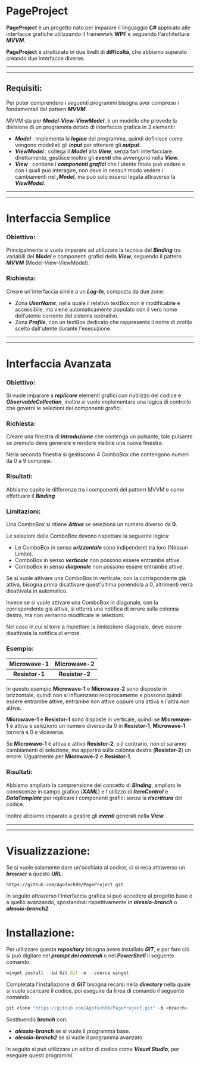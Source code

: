 # PageProject
**PageProject** è un progetto nato per imparare il linguaggio **C#** applicato alle interfacce grafiche utilizzando il framework **WPF** e seguendo l'architettura **_MVVM_**.

**PageProject** è strutturato in due livelli di **difficoltà**, che abbiamo superato creando due interfacce diverse.

---
---


## Requisiti:
Per poter comprendere i seguenti programmi bisogna aver compreso i fondamentali del pattern **_MVVM_**.

MVVM sta per **_Model-View-ViewModel_**, è un modello che prevede la divisione di un programma dotato di interfaccia grafica in 3 elementi:
- **_Model_** : implementa la **_logica_** del programma, quindi definisce come vengono modellati gli **_input_** per ottenere gli **_output_**.
- **_ViewModel_** : collega il **_Model_** alla **_View_**, senza farli interfacciare direttamente, gestisce inoltre gli **_eventi_** che avvengono nella **_View_**.
- **_View_** : contiene i **_componenti grafici_** che l'utente finale può vedere e con i quali può interagire, non deve in nessun modo vedere i cambiamenti nel **_;Model_**, ma può solo esserci legata attraverso la **_ViewModel_**.


---
---

# Interfaccia Semplice
### Obiettivo:
Principalmente si vuole imparare ad utilizzare la tecnica del **_Binding_** tra 
variabili del **_Model_** e componenti grafici della **_View_**, seguendo il pattern **_MVVM_** (Model-View-ViewModel).

### Richiesta:
Creare un'interfaccia simile a un **_Log-In_**, composta da due zone:
- Zona **_UserName_**, nella quale il relativo textBox non è modificabile e accessibile, ma viene automaticamente popolato con il vero nome dell'utente corrente del sistema operativo.
- Zona **_Profile_**, con un textBox dedicato che rappresenta il nome di profilo scelto dall'utente durante l'esecuzione.

---
---

# Interfaccia Avanzata
### Obiettivo:
Si vuole imparare a **_replicare_** elementi grafici con riutilizzo del codice e **_ObservableCollection_**, inoltre si vuole implementare una logica di controllo che governi le selezioni dei componenti grafici.

### Richiesta:
Creare una finestra di **_introduzione_** che contenga un pulsante, tale pulsante se premuto deve generare e rendere visibile una nuova finestra.

Nella seconda finestra si gestiscono 4 ComboBox che contengono numeri da 0 a 9 compresi.

### Risultati:

Abbiamo capito le differenze tra i componenti del pattern MVVM e come effettuare il **_Binding_**

### Limitazioni:

Una ComboBox si ritiene **_Attiva_** se seleziona un numero diverso da **0**.

Le selezioni delle ComboBox devono rispettare la seguente logica:
- Le ComboBox in senso **_orizzontale_** sono indipendenti tra loro (Nessun Limite).
- ComboBox in senso **_verticale_** non possono essere entrambe attive.
- ComboBox in senso **_diagonale_** non possono essere entrambe attive.

Se si vuole attivare una ComboBox in verticale, con la corrispondente già attiva, bisogna prima disattivare quest'ultima ponendola a 0, altrimenti verrà disattivata in automatico.

Invece se si vuole attivare una ComboBox in diagonale, con la corrispondente già attiva, si otterrà una notifica di errore sulla colonna destra, ma non verranno modificate le selezioni.

Nel caso in cui si torni a rispettare la limitazione diagonale, deve essere disattivata la notifica di errore.

### Esempio:
| Microwave-1 | Microwave-2 |
| :------: | :------: |
| **Resistor-1** | **Resistor-2** |


In questo esempio **Microwave-1** e **Microwave-2** sono disposte in orizzontale, quindi non si influenzano reciprocamente e possono quindi essere entrambe attive, entrambe non attive oppure una attiva e l'altra non attiva.

**Microwave-1** e **Resistor-1** sono disposte in verticale, quindi se **Microwave-1** è attiva e seleziono un numero diverso da 0 in **Resistor-1**, **Microwave-1** tornerà a 0 e viceversa.

Se **Microwave-1** è attiva e attivo **Resistor-2**, o il contrario, non ci saranno cambiamenti di selezione, ma apparirà sulla colonna destra (**Resistor-2**) un errore. Ugualmente per **Microwave-2** e **Resistor-1**.

### Risultati:
Abbiamo ampliato la comprensione del concetto di **_Binding_**, ampliato le conoscenze in campo grafico (**_XAML_**) e l'utilizzo di **_ItemControl_** e **_DataTemplate_** per replicare i componenti grafici senza la **_riscrittura_** del codice.

Inoltre abbiamo imparato a gestire gli **_eventi_** generati nella **_View_**.

---
---

# Visualizzazione:

Se si vuole solamente dare un'occhiata al codice, ci si reca attraverso un **_browser_** a questo **_URL_**: 

```
https://github.com/AgoTech99/PageProject.git
```
In seguito attraverso l'interfaccia grafica si può accedere al progetto base o a quello avanzando, spostandosi rispettivamente in **_alessio-branch_** o **_alessio-branch2_**

# Installazione:

Per utilizzare questa **_repository_** bisogna avere installato **_GIT_**, e per fare ciò si può digitare nel **_prompt dei comandi_** o nel **_PowerShell_** il seguente comando:

``` js
winget install --id Git.Git -e --source winget
```

Completata l'installazione di **_GIT_** bisogna recarsi nella **_directory_** nella quale si vuole scaricare il codice, poi eseguire da linea di comando il seguente comando.

``` js
git clone "https://github.com/AgoTech99/PageProject.git" -b <branch>
```

Sostituendo **_branch_** con:
-  **_alessio-branch_** se si vuole il programma base.
- **_alessio-branch2_** se si vuole il programma avanzato.

In seguito si può utilizzare un editor di codice come **_Visual Studio_**, per eseguire questi programmi.


